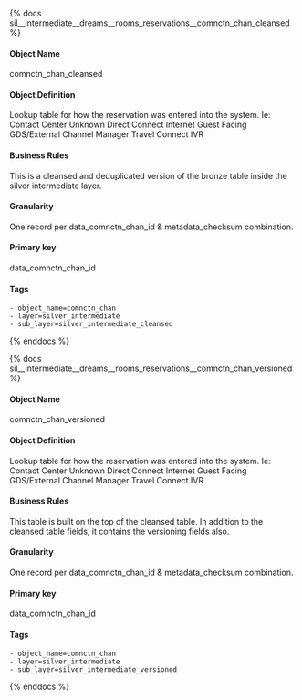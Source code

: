 {% docs sil__intermediate__dreams__rooms_reservations__comnctn_chan_cleansed %}

#### Object Name
comnctn_chan_cleansed

#### Object Definition
Lookup table for how the reservation was entered into the system. Ie: Contact Center Unknown Direct Connect Internet Guest Facing GDS/External Channel Manager Travel Connect IVR

#### Business Rules
This is a cleansed and deduplicated version of the bronze table inside the silver intermediate layer.

#### Granularity
One record per data_comnctn_chan_id & metadata_checksum combination.

#### Primary key
data_comnctn_chan_id

#### Tags
    - object_name=comnctn_chan
    - layer=silver_intermediate
    - sub_layer=silver_intermediate_cleansed

{% enddocs %}

{% docs sil__intermediate__dreams__rooms_reservations__comnctn_chan_versioned %}

#### Object Name
comnctn_chan_versioned

#### Object Definition
Lookup table for how the reservation was entered into the system. Ie: Contact Center Unknown Direct Connect Internet Guest Facing GDS/External Channel Manager Travel Connect IVR

#### Business Rules
This table is built on the top of the cleansed table. In addition to the cleansed table fields, it contains the versioning fields also.

#### Granularity
One record per data_comnctn_chan_id & metadata_checksum combination.

#### Primary key
data_comnctn_chan_id

#### Tags
    - object_name=comnctn_chan
    - layer=silver_intermediate
    - sub_layer=silver_intermediate_versioned

{% enddocs %}
